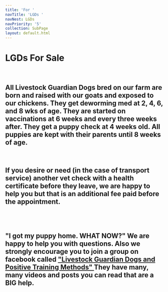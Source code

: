 ```yaml
---
title: 'For '
navTitle: 'LGDs '
navNest: LGDs
navPriority: '5'
collection: SubPage
layout: default.html
---
```

# LGDs For Sale

<br />

## All Livestock Guardian Dogs bred on our farm are born and raised with our goats and exposed to our chickens. They get deworming med at 2, 4, 6, and 8 wks of age. They are started on vaccinations at 6 weeks and every three weeks after. They get a puppy check at 4 weeks old.  All puppies are kept with their parents until **8 weeks** of age.

<br />

## If you desire or need (in the case of transport service)  another vet check with a health certificate before they leave, we are happy to help you but that is  an additional fee paid **before** the appointment.

## <br />

## "**I got my puppy home. WHAT NOW?"**  We are happy to help you with questions. Also we strongly encourage you to join a group on facebook called ["Livestock Guardian Dogs and Positive Training Methods"  ](https://www.facebook.com/groups/PositiveLGD/)They have many, many videos and posts you can read that are a BIG help.
